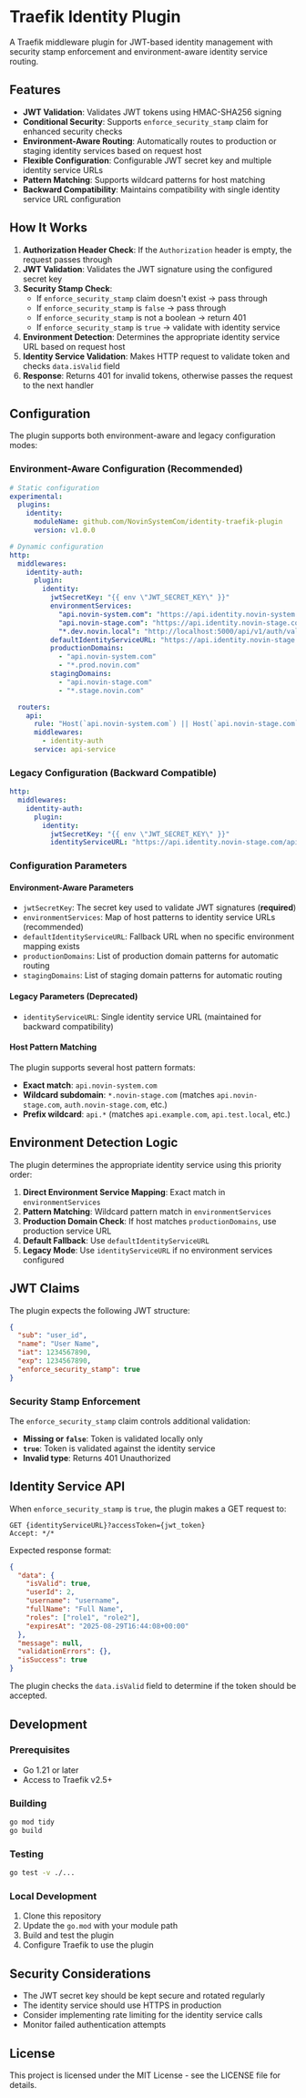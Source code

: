 # Traefik Identity Plugin

A Traefik middleware plugin for JWT-based identity management with security stamp enforcement and environment-aware identity service routing.

## Features

- **JWT Validation**: Validates JWT tokens using HMAC-SHA256 signing
- **Conditional Security**: Supports `enforce_security_stamp` claim for enhanced security checks
- **Environment-Aware Routing**: Automatically routes to production or staging identity services based on request host
- **Flexible Configuration**: Configurable JWT secret key and multiple identity service URLs
- **Pattern Matching**: Supports wildcard patterns for host matching
- **Backward Compatibility**: Maintains compatibility with single identity service URL configuration

## How It Works

1. **Authorization Header Check**: If the `Authorization` header is empty, the request passes through
2. **JWT Validation**: Validates the JWT signature using the configured secret key
3. **Security Stamp Check**: 
   - If `enforce_security_stamp` claim doesn't exist → pass through
   - If `enforce_security_stamp` is `false` → pass through
   - If `enforce_security_stamp` is not a boolean → return 401
   - If `enforce_security_stamp` is `true` → validate with identity service
4. **Environment Detection**: Determines the appropriate identity service URL based on request host
5. **Identity Service Validation**: Makes HTTP request to validate token and checks `data.isValid` field
6. **Response**: Returns 401 for invalid tokens, otherwise passes the request to the next handler

## Configuration

The plugin supports both environment-aware and legacy configuration modes:

### Environment-Aware Configuration (Recommended)

```yaml
# Static configuration
experimental:
  plugins:
    identity:
      moduleName: github.com/NovinSystemCom/identity-traefik-plugin
      version: v1.0.0

# Dynamic configuration
http:
  middlewares:
    identity-auth:
      plugin:
        identity:
          jwtSecretKey: "{{ env \"JWT_SECRET_KEY\" }}"
          environmentServices:
            "api.novin-system.com": "https://api.identity.novin-system.com/api/v1/auth/validate-token"
            "api.novin-stage.com": "https://api.identity.novin-stage.com/api/v1/auth/validate-token"
            "*.dev.novin.local": "http://localhost:5000/api/v1/auth/validate-token"
          defaultIdentityServiceURL: "https://api.identity.novin-stage.com/api/v1/auth/validate-token"
          productionDomains:
            - "api.novin-system.com"
            - "*.prod.novin.com"
          stagingDomains:
            - "api.novin-stage.com"
            - "*.stage.novin.com"

  routers:
    api:
      rule: "Host(`api.novin-system.com`) || Host(`api.novin-stage.com`)"
      middlewares:
        - identity-auth
      service: api-service
```

### Legacy Configuration (Backward Compatible)

```yaml
http:
  middlewares:
    identity-auth:
      plugin:
        identity:
          jwtSecretKey: "{{ env \"JWT_SECRET_KEY\" }}"
          identityServiceURL: "https://api.identity.novin-stage.com/api/v1/auth/validate-token"
```

### Configuration Parameters

#### Environment-Aware Parameters

- `jwtSecretKey`: The secret key used to validate JWT signatures (**required**)
- `environmentServices`: Map of host patterns to identity service URLs (recommended)
- `defaultIdentityServiceURL`: Fallback URL when no specific environment mapping exists
- `productionDomains`: List of production domain patterns for automatic routing
- `stagingDomains`: List of staging domain patterns for automatic routing

#### Legacy Parameters (Deprecated)

- `identityServiceURL`: Single identity service URL (maintained for backward compatibility)

#### Host Pattern Matching

The plugin supports several host pattern formats:

- **Exact match**: `api.novin-system.com`
- **Wildcard subdomain**: `*.novin-stage.com` (matches `api.novin-stage.com`, `auth.novin-stage.com`, etc.)
- **Prefix wildcard**: `api.*` (matches `api.example.com`, `api.test.local`, etc.)

## Environment Detection Logic

The plugin determines the appropriate identity service using this priority order:

1. **Direct Environment Service Mapping**: Exact match in `environmentServices`
2. **Pattern Matching**: Wildcard pattern match in `environmentServices`  
3. **Production Domain Check**: If host matches `productionDomains`, use production service URL
4. **Default Fallback**: Use `defaultIdentityServiceURL`
5. **Legacy Mode**: Use `identityServiceURL` if no environment services configured

## JWT Claims

The plugin expects the following JWT structure:

```json
{
  "sub": "user_id",
  "name": "User Name",
  "iat": 1234567890,
  "exp": 1234567890,
  "enforce_security_stamp": true
}
```

### Security Stamp Enforcement

The `enforce_security_stamp` claim controls additional validation:

- **Missing or `false`**: Token is validated locally only
- **`true`**: Token is validated against the identity service
- **Invalid type**: Returns 401 Unauthorized

## Identity Service API

When `enforce_security_stamp` is `true`, the plugin makes a GET request to:

```
GET {identityServiceURL}?accessToken={jwt_token}
Accept: */*
```

Expected response format:

```json
{
  "data": {
    "isValid": true,
    "userId": 2,
    "username": "username",
    "fullName": "Full Name",
    "roles": ["role1", "role2"],
    "expiresAt": "2025-08-29T16:44:08+00:00"
  },
  "message": null,
  "validationErrors": {},
  "isSuccess": true
}
```

The plugin checks the `data.isValid` field to determine if the token should be accepted.

## Development

### Prerequisites

- Go 1.21 or later
- Access to Traefik v2.5+

### Building

```bash
go mod tidy
go build
```

### Testing

```bash
go test -v ./...
```

### Local Development

1. Clone this repository
2. Update the `go.mod` with your module path
3. Build and test the plugin
4. Configure Traefik to use the plugin

## Security Considerations

- The JWT secret key should be kept secure and rotated regularly
- The identity service should use HTTPS in production
- Consider implementing rate limiting for the identity service calls
- Monitor failed authentication attempts

## License

This project is licensed under the MIT License - see the LICENSE file for details.
